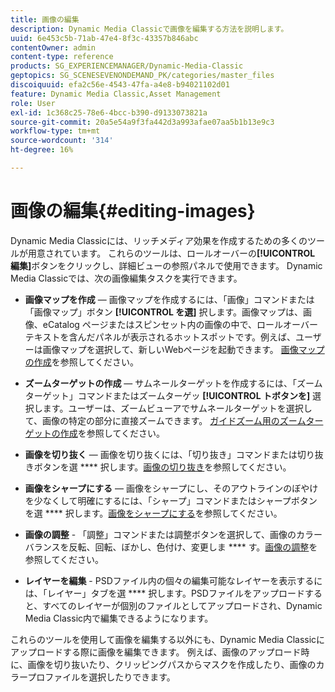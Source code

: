 ```yaml
---
title: 画像の編集
description: Dynamic Media Classicで画像を編集する方法を説明します。
uuid: 6e453c5b-71ab-47e4-8f3c-43357b846abc
contentOwner: admin
content-type: reference
products: SG_EXPERIENCEMANAGER/Dynamic-Media-Classic
geptopics: SG_SCENESEVENONDEMAND_PK/categories/master_files
discoiquuid: efa2c56e-4543-47fa-a4e8-b94021102d01
feature: Dynamic Media Classic,Asset Management
role: User
exl-id: 1c368c25-78e6-4bcc-b390-d9133073821a
source-git-commit: 20a5e54a9f3fa442d3a993afae07aa5b1b13e9c3
workflow-type: tm+mt
source-wordcount: '314'
ht-degree: 16%

---
```


# 画像の編集{#editing-images}

Dynamic Media Classicには、リッチメディア効果を作成するための多くのツールが用意されています。 これらのツールは、ロールオーバーの&#x200B;**[!UICONTROL 編集]**&#x200B;ボタンをクリックし、詳細ビューの参照パネルで使用できます。 Dynamic Media Classicでは、次の画像編集タスクを実行できます。

* **画像マップを作成**  — 画像マップを作成するには、「画像」コマンドまたは「画像マップ」ボタン **[!UICONTROL を選]** 択します。画像マップは、画像、eCatalog ページまたはスピンセット内の画像の中で、ロールオーバーテキストを含んだパネルが表示されるホットスポットです。例えば、ユーザーは画像マップを選択して、新しいWebページを起動できます。 [画像マップの作成](/help/creating-image-maps.md)を参照してください。

* **ズームターゲットの作成**  — サムネールターゲットを作成するには、「ズームターゲット」コマンドまたはズームターゲッ **[!UICONTROL トボタンを]** 選択します。ユーザーは、ズームビューアでサムネールターゲットを選択して、画像の特定の部分に直接ズームできます。 [ガイドズーム用のズームターゲットの作成](/help/creating-zoom-targets-guided-zoom.md)を参照してください。

* **画像を切り抜く**  — 画像を切り抜くには、「切り抜き」コマンドまたは切り抜きボタンを選 **** 択します。[画像の切り抜き](/help/cropping-image.md)を参照してください。

* **画像をシャープにする**  — 画像をシャープにし、そのアウトラインのぼやけを少なくして明確にするには、「シャープ」コマンドまたはシャープボタンを選 **** 択します。[画像をシャープにする](/help/sharpening-image.md)を参照してください。

* **画像の調整**  - 「調整」コマンドまたは調整ボタンを選択して、画像のカラーバランスを反転、回転、ぼかし、色付け、変更しま **** す。[画像の調整](/help/adjusting-image.md)を参照してください。

* **レイヤーを編集**  - PSDファイル内の個々の編集可能なレイヤーを表示するには、「レイヤー」タブを選 **** 択します。PSDファイルをアップロードすると、すべてのレイヤーが個別のファイルとしてアップロードされ、Dynamic Media Classic内で編集できるようになります。

これらのツールを使用して画像を編集する以外にも、Dynamic Media Classicにアップロードする際に画像を編集できます。 例えば、画像のアップロード時に、画像を切り抜いたり、クリッピングパスからマスクを作成したり、画像のカラープロファイルを選択したりできます。
